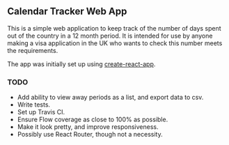 ## Calendar Tracker Web App

This is a simple web application to keep track of the number of days spent out of the country in a 12 month period. It is intended for use by anyone making a visa application in the UK who wants to check this number meets the requirements.

The app was initially set up using [create-react-app](https://github.com/facebook/create-react-app/).

### TODO

* Add ability to view away periods as a list, and export data to csv.
* Write tests.
* Set up Travis CI.
* Ensure Flow coverage as close to 100% as possible.
* Make it look pretty, and improve responsiveness.
* Possibly use React Router, though not a necessity.

